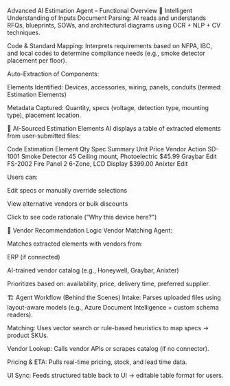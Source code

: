 Advanced AI Estimation Agent – Functional Overview
🧠 Intelligent Understanding of Inputs
Document Parsing: AI reads and understands RFQs, blueprints, SOWs, and architectural diagrams using OCR + NLP + CV techniques.

Code & Standard Mapping: Interprets requirements based on NFPA, IBC, and local codes to determine compliance needs (e.g., smoke detector placement per floor).

Auto-Extraction of Components:

Elements Identified: Devices, accessories, wiring, panels, conduits (termed: Estimation Elements)

Metadata Captured: Quantity, specs (voltage, detection type, mounting type), placement location.

🤖 AI-Sourced Estimation Elements
AI displays a table of extracted elements from user-submitted files:

Code	Estimation Element	Qty	Spec Summary	Unit Price	Vendor	Action
SD-1001	Smoke Detector	45	Ceiling mount, Photoelectric	$45.99	Graybar	Edit
FS-2002	Fire Panel	2	6-Zone, LCD Display	$399.00	Anixter	Edit

Users can:

Edit specs or manually override selections

View alternative vendors or bulk discounts

Click to see code rationale ("Why this device here?")

🔗 Vendor Recommendation Logic
Vendor Matching Agent:

Matches extracted elements with vendors from:

ERP (if connected)

AI-trained vendor catalog (e.g., Honeywell, Graybar, Anixter)

Prioritizes based on: availability, price, delivery time, preferred supplier.

🏗️ Agent Workflow (Behind the Scenes)
Intake: Parses uploaded files using layout-aware models (e.g., Azure Document Intelligence + custom schema readers).

Matching: Uses vector search or rule-based heuristics to map specs → product SKUs.

Vendor Lookup: Calls vendor APIs or scrapes catalog (if no connector).

Pricing & ETA: Pulls real-time pricing, stock, and lead time data.

UI Sync: Feeds structured table back to UI → editable table format for users.